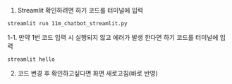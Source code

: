 1. Streamlit 확인하려면 하기 코드를 터미널에 입력
<pre><code>streamlit run 11m_chatbot_streamlit.py</code></pre>

1-1. 만약 1번 코드 입력 시 실행되지 않고 에러가 발생 한다면 하기 코드를 터미널에 입력
<pre><code>streamlit hello</code></pre>

2. 코드 변경 후 확인하고싶다면 화면 새로고침(바로 반영)
